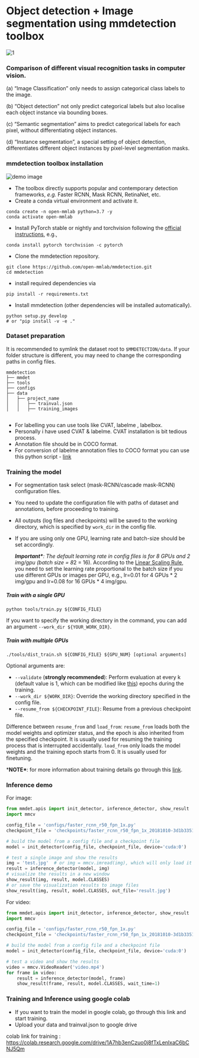 # Object detection + Image segmentation using mmdetection toolbox



![1](images/1.png)



### Comparison of different visual recognition tasks in computer vision.

(a) “Image Classification” only needs to assign categorical class labels to the image.

(b) “Object detection” not only predict categorical labels but also localise each object instance via bounding boxes.

 (c) “Semantic segmentation” aims to predict categorical labels for each pixel, without differentiating object
instances. 

(d) “Instance segmentation”, a special setting of object detection, differentiates different object instances by pixel-level segmentation masks.



### mmdetection toolbox installation



![demo image](https://github.com/open-mmlab/mmdetection/raw/master/demo/coco_test_12510.jpg)



- The toolbox directly supports popular and contemporary detection frameworks, *e.g.* Faster RCNN, Mask RCNN, RetinaNet, etc.
- Create a conda virtual environment and activate it.

```
conda create -n open-mmlab python=3.7 -y
conda activate open-mmlab
```



- Install PyTorch stable or nightly and torchvision following the [official instructions](https://pytorch.org/), e.g.,

```
conda install pytorch torchvision -c pytorch
```



- Clone the mmdetection repository.

```
git clone https://github.com/open-mmlab/mmdetection.git
cd mmdetection
```



- install required dependencies via  

```
pip install -r requirements.txt
```



- Install mmdetection (other dependencies will be installed automatically).

```
python setup.py develop
# or "pip install -v -e ."
```





### Dataset preparation

It is recommended to symlink the dataset root to `$MMDETECTION/data`. If your folder structure is different, you may need to change the corresponding paths in config files.

```
mmdetection
├── mmdet
├── tools
├── configs
├── data
│   ├── project_name
│   │   ├── trainval.json
│   │   ├── training_images


```



- For labelling you can use tools like CVAT, labelme , labelbox.
- Personally i have used CVAT & labelme. CVAT installation is bit tedious process.
- Annotation file should be in COCO format.
- For conversion of labelme annotation files to COCO format you  can use this python script - [link](https://github.com/wkentaro/labelme/blob/master/examples/instance_segmentation/labelme2coco.py) 



### Training the model

- For segmentation task select (mask-RCNN/cascade mask-RCNN) configuration files.

- You need to update the configuration file with paths of dataset and annotations, before proceeding to training.

- All outputs (log files and checkpoints) will be saved to the working directory, which is specified by `work_dir` in the config file.

- If you are using only one GPU, learning rate and batch-size should be set accordingly.

  

  ***Important\***: The default learning rate in config files is for 8 GPUs and 2 img/gpu (batch size = 8*2 = 16). According to the [Linear Scaling Rule](https://arxiv.org/abs/1706.02677), you need to set the learning rate proportional to the batch size if you use different GPUs or images per GPU, e.g., lr=0.01 for 4 GPUs * 2 img/gpu and lr=0.08 for 16 GPUs * 4 img/gpu.

  

##### Train with a single GPU

```
python tools/train.py ${CONFIG_FILE}
```

If you want to specify the working directory in the command, you can add an argument `--work_dir ${YOUR_WORK_DIR}`.



##### Train with multiple GPUs

```
./tools/dist_train.sh ${CONFIG_FILE} ${GPU_NUM} [optional arguments]
```

Optional arguments are:

- `--validate` (**strongly recommended**): Perform evaluation at every k (default value is 1, which can be modified like [this](https://github.com/open-mmlab/mmdetection/blob/master/configs/mask_rcnn_r50_fpn_1x.py#L174)) epochs during the training.
- `--work_dir ${WORK_DIR}`: Override the working directory specified in the config file.
- `--resume_from ${CHECKPOINT_FILE}`: Resume from a previous checkpoint file.

Difference between `resume_from` and `load_from`: `resume_from` loads both the model weights and optimizer status, and the epoch is also inherited from the specified checkpoint. It is usually used for resuming the training process that is interrupted accidentally. `load_from` only loads the model weights and the training epoch starts from 0. It is usually used for finetuning.



***NOTE\***:  for more information about training details go through this [link](https://github.com/open-mmlab/mmdetection/blob/master/docs/GETTING_STARTED.md).



### Inference demo 

For image:

```python
from mmdet.apis import init_detector, inference_detector, show_result
import mmcv

config_file = 'configs/faster_rcnn_r50_fpn_1x.py'
checkpoint_file = 'checkpoints/faster_rcnn_r50_fpn_1x_20181010-3d1b3351.pth'

# build the model from a config file and a checkpoint file
model = init_detector(config_file, checkpoint_file, device='cuda:0')

# test a single image and show the results
img = 'test.jpg'  # or img = mmcv.imread(img), which will only load it once
result = inference_detector(model, img)
# visualize the results in a new window
show_result(img, result, model.CLASSES)
# or save the visualization results to image files
show_result(img, result, model.CLASSES, out_file='result.jpg')
```



For video:

```python
from mmdet.apis import init_detector, inference_detector, show_result
import mmcv

config_file = 'configs/faster_rcnn_r50_fpn_1x.py'
checkpoint_file = 'checkpoints/faster_rcnn_r50_fpn_1x_20181010-3d1b3351.pth'

# build the model from a config file and a checkpoint file
model = init_detector(config_file, checkpoint_file, device='cuda:0')

# test a video and show the results
video = mmcv.VideoReader('video.mp4')
for frame in video:
    result = inference_detector(model, frame)
    show_result(frame, result, model.CLASSES, wait_time=1)
```



### Training and Inference using google colab

- If you want to train the model in google colab, go through this link and start training.
- Upload your data and trainval.json to google drive



colab link for training  : https://colab.research.google.com/drive/1A7hb3enCzuo0j8fTxLenIxaC6bCNJ5Qm
